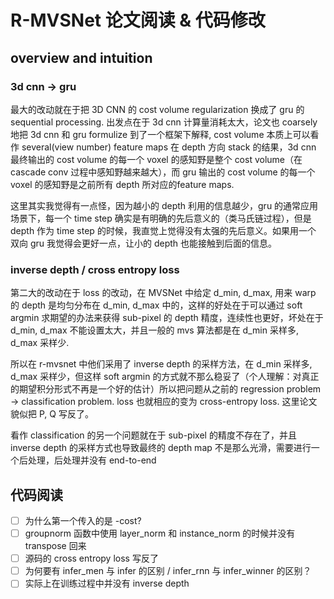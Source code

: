 # R-MVSNet 论文阅读 & 代码修改

## overview and intuition

### 3d cnn -> gru

最大的改动就在于把 3D CNN 的 cost volume regularization 换成了 gru 的 sequential processing. 出发点在于 3d cnn 计算量消耗太大，论文也 coarsely 地把 3d cnn 和 gru formulize 到了一个框架下解释, cost volume 本质上可以看作 several(view number) feature maps 在 depth 方向 stack 的结果，3d cnn 最终输出的 cost volume 的每一个 voxel 的感知野是整个 cost volume（在 cascade conv 过程中感知野越来越大），而 gru 输出的 cost volume 的每一个 voxel 的感知野是之前所有 depth 所对应的feature maps. 

这里其实我觉得有一点怪，因为越小的 depth 利用的信息越少，gru 的通常应用场景下，每一个 time step 确实是有明确的先后意义的（类马氏链过程），但是 depth 作为 time step 的时候，我直觉上觉得没有太强的先后意义。如果用一个 双向 gru 我觉得会更好一点，让小的 depth 也能接触到后面的信息。

### inverse depth / cross entropy loss

第二大的改动在于 loss 的改动，在 MVSNet 中给定 d_min, d_max, 用来 warp 的 depth 是均匀分布在 d_min, d_max 中的，这样的好处在于可以通过 soft argmin 求期望的办法来获得 sub-pixel 的 depth 精度，连续性也更好，坏处在于 d_min, d_max 不能设置太大，并且一般的 mvs 算法都是在 d_min 采样多, d_max 采样少.

所以在 r-mvsnet 中他们采用了 inverse depth 的采样方法，在 d_min 采样多, d_max 采样少，但这样 soft argmin 的方式就不那么稳妥了（个人理解：对真正的期望积分形式不再是一个好的估计）所以把问题从之前的 regression problem -> classification problem. loss 也就相应的变为 cross-entropy loss. 这里论文貌似把 P, Q 写反了。

看作 classification 的另一个问题就在于 sub-pixel 的精度不存在了，并且 inverse depth 的采样方式也导致最终的 depth map 不是那么光滑，需要进行一个后处理，后处理并没有 end-to-end

## 代码阅读

- [ ] 为什么第一个传入的是 -cost?
- [ ] groupnorm 函数中使用 layer_norm 和 instance_norm 的时候并没有 transpose 回来
- [ ] 源码的 cross entropy loss 写反了
- [ ] 为何要有 infer_men 与 infer 的区别 / infer_rnn 与 infer_winner 的区别？
- [ ] 实际上在训练过程中并没有 inverse depth